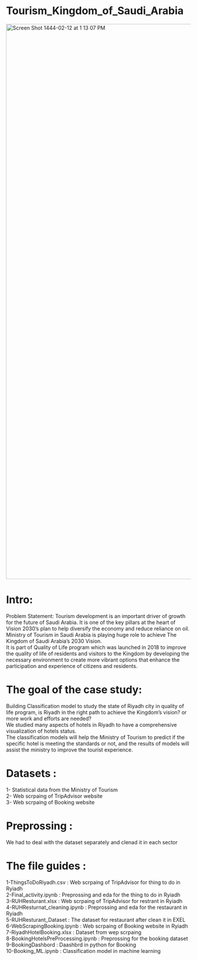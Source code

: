 # Tourism_Kingdom_of_Saudi_Arabia
<img width="1512" alt="Screen Shot 1444-02-12 at 1 13 07 PM" src="https://user-images.githubusercontent.com/94755943/189503586-5d19cc99-a07d-4528-8aef-5b9ac904a7d4.png">


# Intro:
Problem Statement: Tourism development is an important driver of growth for the future of Saudi Arabia. It is one of the key pillars at the heart of Vision 2030’s plan to help diversify the economy and reduce reliance on oil. Ministry of Tourism in Saudi Arabia is playing huge role to achieve The Kingdom of Saudi Arabia’s 2030 Vision.<br />
It is part of Quality of Life program which was launched in 2018 to improve the quality of life of residents and visitors to the Kingdom by developing the necessary environment to create more vibrant options that enhance the participation and experience of citizens and residents.


# The goal of the case study:
Building Classification model to study the state of Riyadh city in quality of life program, is Riyadh in the right path to achieve the Kingdom’s vision? or more work and efforts are needed?<br />
We studied many aspects of hotels in Riyadh to have a comprehensive visualization of hotels status. <br /> The classification models will help the Ministry of Tourism to predict if the specific hotel is meeting the standards or not, and the results of models will assist the ministry to improve the tourist experience.


# Datasets :

1- Statistical data from the Ministry of Tourism <br />
2- Web scrpaing of TripAdvisor website <br />
3- Web scrpaing of Booking website

# Preprossing :
We had to deal with the dataset separately and clenad it in each sector 

# The file guides :
1-ThingsToDoRiyadh.csv : Web scrpaing of TripAdvisor for thing to do in Ryiadh <br />
2-Final_activity.ipynb : Preprossing and eda for the thing to do in Ryiadh <br />
3-RUHResturant.xlsx :  Web scrpaing of TripAdvisor for restrant in Ryiadh <br />
4-RUHResturnat_cleaning.ipynb : Preprossing and eda for the restaurant in Ryiadh <br />
5-RUHResturant_Dataset : The dataset for restaurant after clean it in EXEL <br />
6-WebScrapingBooking.ipynb : Web scrpaing of Booking website in Ryiadh <br /> 
7-RiyadhHotelBooking.xlsx : Dataset from wep scrpaing <br />
8-BookingHotelsPreProcessing.ipynb :  Preprossing for the booking dataset <br />
9-BookingDashbord : Daashbrd in python for Booking  <br />
10-Booking_ML.ipynb : Classification model in machine learning <br />
